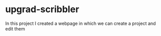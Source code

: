 # upgrad-scribbler
In this project I created a webpage in which we can create a project and edit them
